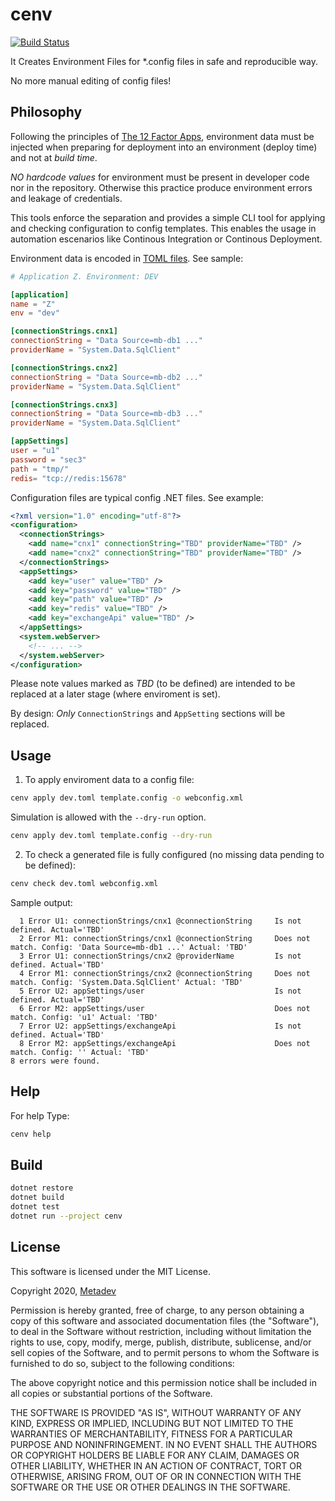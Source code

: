 ﻿# cenv

[![Build Status](https://travis-ci.com/metadevpro/cenv.svg?branch=master)](https://travis-ci.com/metadevpro/cenv)

It Creates Environment Files for *.config files in safe and reproducible way.

No more manual editing of config files!

## Philosophy

Following the principles of [The 12 Factor Apps](https://12factor.net/), environment data must be injected 
when preparing for deployment into an environment (deploy time) and not at *build time*.

*NO hardcode values* for environment must be present in developer code nor in the repository. 
Otherwise this practice produce environment errors and leakage of credentials. 

This tools enforce the separation and provides a simple CLI tool for applying and checking configuration to config templates.
This enables the usage in automation escenarios like Continous Integration or Continous Deployment.

Environment data is encoded in [TOML files](https://en.wikipedia.org/wiki/TOML).
See sample:

```toml
# Application Z. Environment: DEV

[application]
name = "Z"
env = "dev"

[connectionStrings.cnx1]
connectionString = "Data Source=mb-db1 ..."
providerName = "System.Data.SqlClient"

[connectionStrings.cnx2]
connectionString = "Data Source=mb-db2 ..."
providerName = "System.Data.SqlClient"

[connectionStrings.cnx3]
connectionString = "Data Source=mb-db3 ..."
providerName = "System.Data.SqlClient"

[appSettings]
user = "u1" 
password = "sec3" 
path = "tmp/"
redis= "tcp://redis:15678"
```

Configuration files are typical config .NET files. See example:

```xml
<?xml version="1.0" encoding="utf-8"?>
<configuration>
  <connectionStrings>
    <add name="cnx1" connectionString="TBD" providerName="TBD" />
    <add name="cnx2" connectionString="TBD" providerName="TBD" />
  </connectionStrings>
  <appSettings>
    <add key="user" value="TBD" />
    <add key="password" value="TBD" />
    <add key="path" value="TBD" />
    <add key="redis" value="TBD" />
    <add key="exchangeApi" value="TBD" />
  </appSettings>
  <system.webServer>
    <!-- ... -->
  </system.webServer>
</configuration>
```

Please note values marked as *TBD* (to be defined) are intended to be replaced at a later stage (where enviroment is set).


By design: *Only* `ConnectionStrings` and `AppSetting` sections will be replaced.

## Usage

1. To apply enviroment data to a config file:

```sh
cenv apply dev.toml template.config -o webconfig.xml
```

Simulation is allowed with the `--dry-run` option.
```sh
cenv apply dev.toml template.config --dry-run
```

2. To check a generated file is fully configured (no missing data pending to be defined):

```sh
cenv check dev.toml webconfig.xml
```

Sample output:
```
  1 Error U1: connectionStrings/cnx1 @connectionString     Is not defined. Actual='TBD'
  2 Error M1: connectionStrings/cnx1 @connectionString     Does not match. Config: 'Data Source=mb-db1 ...' Actual: 'TBD'
  3 Error U1: connectionStrings/cnx2 @providerName         Is not defined. Actual='TBD'
  4 Error M1: connectionStrings/cnx2 @connectionString     Does not match. Config: 'System.Data.SqlClient' Actual: 'TBD'
  5 Error U2: appSettings/user                             Is not defined. Actual='TBD'
  6 Error M2: appSettings/user                             Does not match. Config: 'u1' Actual: 'TBD'
  7 Error U2: appSettings/exchangeApi                      Is not defined. Actual='TBD'
  8 Error M2: appSettings/exchangeApi                      Does not match. Config: '' Actual: 'TBD'
8 errors were found.
```

## Help

For help Type:

```sh
cenv help
```

## Build

```sh
dotnet restore
dotnet build
dotnet test
dotnet run --project cenv
```

## License

This software is licensed under the MIT License.

Copyright 2020, [Metadev](https://metadev.pro)

Permission is hereby granted, free of charge, to any person obtaining a copy of this software and associated documentation
files (the "Software"), to deal in the Software without restriction, including without limitation the rights to use,
copy, modify, merge, publish, distribute, sublicense, and/or sell copies of the Software, and to permit persons to whom the
Software is furnished to do so, subject to the following conditions:

The above copyright notice and this permission notice shall be included in all copies or substantial portions of the Software.

THE SOFTWARE IS PROVIDED "AS IS", WITHOUT WARRANTY OF ANY KIND, EXPRESS OR IMPLIED, INCLUDING BUT NOT LIMITED TO THE WARRANTIES
OF MERCHANTABILITY, FITNESS FOR A PARTICULAR PURPOSE AND NONINFRINGEMENT. IN NO EVENT SHALL THE AUTHORS OR COPYRIGHT HOLDERS BE
LIABLE FOR ANY CLAIM, DAMAGES OR OTHER LIABILITY, WHETHER IN AN ACTION OF CONTRACT, TORT OR OTHERWISE, ARISING FROM, OUT OF OR
IN CONNECTION WITH THE SOFTWARE OR THE USE OR OTHER DEALINGS IN THE SOFTWARE.
